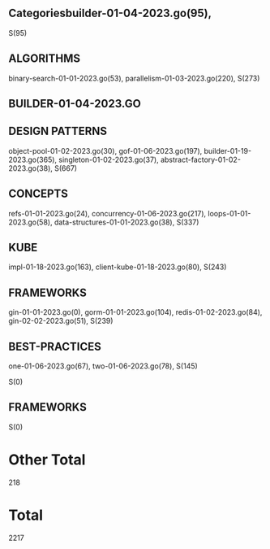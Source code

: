 ## Categoriesbuilder-01-04-2023.go(95), 
S(95)

## ALGORITHMS
binary-search-01-01-2023.go(53), parallelism-01-03-2023.go(220), 
S(273)

## BUILDER-01-04-2023.GO

## DESIGN PATTERNS
object-pool-01-02-2023.go(30), gof-01-06-2023.go(197), builder-01-19-2023.go(365), singleton-01-02-2023.go(37), abstract-factory-01-02-2023.go(38), 
S(667)

## CONCEPTS
refs-01-01-2023.go(24), concurrency-01-06-2023.go(217), loops-01-01-2023.go(58), data-structures-01-01-2023.go(38), 
S(337)

## KUBE
impl-01-18-2023.go(163), client-kube-01-18-2023.go(80), 
S(243)

## FRAMEWORKS
gin-01-01-2023.go(0), gorm-01-01-2023.go(104), redis-01-02-2023.go(84), gin-02-02-2023.go(51), 
S(239)

## BEST-PRACTICES
one-01-06-2023.go(67), two-01-06-2023.go(78), 
S(145)

S(0)

## FRAMEWORKS

S(0)

# Other Total 
218
# Total 
2217